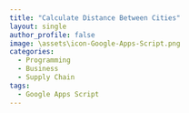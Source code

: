 ```yaml
---
title: "Calculate Distance Between Cities"
layout: single
author_profile: false
image: \assets\icon-Google-Apps-Script.png
categories:
  - Programming
  - Business
  - Supply Chain
tags:
  - Google Apps Script
---
```

